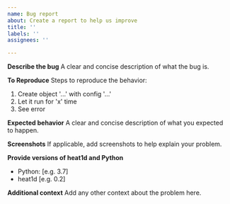 ```yaml
---
name: Bug report
about: Create a report to help us improve
title: ''
labels: ''
assignees: ''

---
```


**Describe the bug**
A clear and concise description of what the bug is.

**To Reproduce**
Steps to reproduce the behavior:
1. Create object '...' with config '...'
2. Let it run for 'x' time
3. See error

**Expected behavior**
A clear and concise description of what you expected to happen.

**Screenshots**
If applicable, add screenshots to help explain your problem.

**Provide versions of heat1d and Python**
 - Python: [e.g. 3.7]
 - heat1d [e.g. 0.2]

**Additional context**
Add any other context about the problem here.
